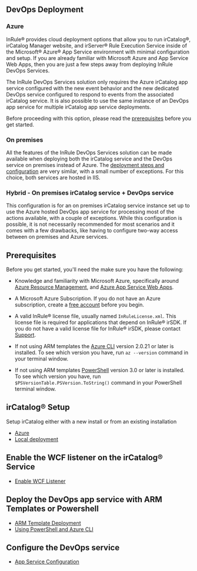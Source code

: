 ## DevOps Deployment

### Azure
InRule® provides cloud deployment options that allow you to run irCatalog®, irCatalog Manager website, and irServer® Rule Execution Service inside of the Microsoft® Azure® App Service environment with minimal configuration and setup. If you are already familiar with Microsoft Azure and App Service Web Apps, then you are just a few steps away from deploying InRule DevOps Services.

The InRule DevOps Services solution only requires the Azure irCatalog app service configured with the new event behavior and the new dedicated DevOps service configured to respond to events from the associated irCatalog service.  It is also possible to use the same instance of an DevOps app service for multiple irCatalog app service deployments.

Before proceeding with this option, please read the [prerequisites](deployment.md#prerequisites) before you get started.

### On premises
All the features of the InRule DevOps Services solution can be made available when deploying both the irCatalog service and the DevOps service on premises instead of Azure.  The [deployment steps and configuration](ircatalog-local.md) are very similar, with a small number of exceptions.  For this choice, both services are hosted in IIS.

### Hybrid - On premises irCatalog service + DevOps service
This configuration is for an on premises irCatalog service instance set up to use the Azure hosted DevOps app service for processing most of the actions available, with a couple of exceptions.  While this configuration is possible, it is not necessarily recommended for most scenarios and it comes with a few drawbacks, like having to configure two-way access between on premises and Azure services.

## Prerequisites

Before you get started, you'll need the make sure you have the following:

* Knowledge and familiarity with Microsoft Azure, specifically around [Azure Resource Management](https://docs.microsoft.com/en-us/azure/azure-resource-manager/), and [Azure App Service Web Apps](https://docs.microsoft.com/en-us/azure/app-service/).

* A Microsoft Azure Subscription. If you do not have an Azure subscription, create a [free account](https://azure.microsoft.com/en-us/free/) before you begin.

* A valid InRule® license file, usually named `InRuleLicense.xml`.  This license file is required for applications that depend on InRule® irSDK.  If you do not have a valid license file for InRule® irSDK, please contact [Support](mailto:support@inrule.com?subject=InRule®%20for%20Microsoft%20Azure%20-%20App%20Service%20Web%20Apps).

* If not using ARM templates the [Azure CLI](https://docs.microsoft.com/en-us/cli/azure/install-azure-cli) version 2.0.21 or later is installed. To see which version you have, run `az --version` command in your terminal window.

* If not using ARM templates  [PowerShell](https://docs.microsoft.com/en-us/powershell/scripting/powershell-scripting) version 3.0 or later is installed. To see which version you have, run `$PSVersionTable.PSVersion.ToString()` command in your PowerShell terminal window.


## irCatalog® Setup

Setup irCatalog either with a new install or from an existing installation
* [Azure](ircatalog-azure.md)
* [Local deployment](ircatalog-local.md)


## Enable the WCF listener on the irCatalog® Service

* [Enable WCF Listener](InRuleCICD_WcfBehaviorExtension.md)

## Deploy the DevOps app service with ARM Templates or Powershell

  * [ARM Template Deployment](deploymentARMTemplates.md)
  * [Using PowerShell and Azure CLI](deploymentPowerShell.md)
  
## Configure the DevOps service
  * [App Service Configuration](deploymentConfigureInRuleCICDservice.md)
